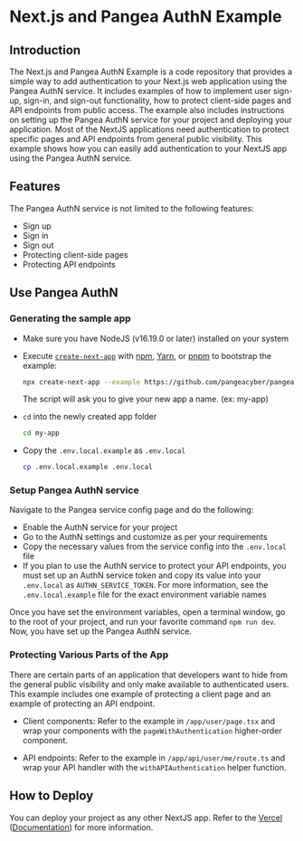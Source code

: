 # Next.js and Pangea AuthN Example

## Introduction

The Next.js and Pangea AuthN Example is a code repository that provides a simple way to add authentication to your Next.js web application using the Pangea AuthN service. It includes examples of how to implement user sign-up, sign-in, and sign-out functionality, how to protect client-side pages and API endpoints from public access. The example also includes instructions on setting up the Pangea AuthN service for your project and deploying your application. Most of the NextJS applications need authentication to protect specific pages and API endpoints from general public visibility. This example shows how you can easily add authentication to your NextJS app using the Pangea AuthN service.

## Features

The Pangea AuthN service is not limited to the following features:

- Sign up
- Sign in
- Sign out
- Protecting client-side pages
- Protecting API endpoints

## Use Pangea AuthN

### Generating the sample app

- Make sure you have NodeJS (v16.19.0 or later) installed on your system

- Execute [`create-next-app`](https://github.com/vercel/next.js/tree/canary/packages/create-next-app) with [npm](https://docs.npmjs.com/cli/init), [Yarn](https://yarnpkg.com/lang/en/docs/cli/create/), or [pnpm](https://pnpm.io) to bootstrap the example:

  ```bash
  npx create-next-app --example https://github.com/pangeacyber/pangea-integration-nextjs-authn
  ```

  The script will ask you to give your new app a name. (ex: my-app)

- `cd` into the newly created app folder

  ```bash
  cd my-app
  ```

- Copy the `.env.local.example` as `.env.local`

  ```bash
  cp .env.local.example .env.local
  ```

### Setup Pangea AuthN service

Navigate to the Pangea service config page and do the following:

- Enable the AuthN service for your project
- Go to the AuthN settings and customize as per your requirements
- Copy the necessary values from the service config into the `.env.local` file
- If you plan to use the AuthN service to protect your API endpoints, you must set up an AuthN service token and copy its value into your `.env.local` as `AUTHN_SERVICE_TOKEN`. For more information, see the `.env.local.example` file for the exact environment variable names

Once you have set the environment variables, open a terminal window, go to the root of your project, and run your favorite command `npm run dev`. Now, you have set up the Pangea AuthN service.

### Protecting Various Parts of the App

There are certain parts of an application that developers want to hide from the general public visibility and only make available to authenticated users. This example includes one example of protecting a client page and an example of protecting an API endpoint.

- Client components: Refer to the example in `/app/user/page.tsx` and wrap your components with the `pageWithAuthentication` higher-order component.

- API endpoints: Refer to the example in `/app/api/user/me/route.ts` and wrap your API handler with the `withAPIAuthentication` helper function.

## How to Deploy

You can deploy your project as any other NextJS app. Refer to the [Vercel](https://vercel.com/new?utm_source=github&utm_medium=readme&utm_campaign=next-example) ([Documentation](https://nextjs.org/docs/deployment)) for more information.
